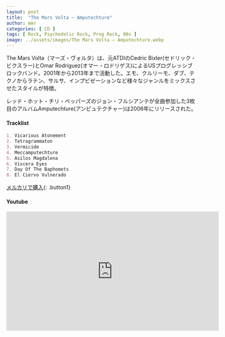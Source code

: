 ```yaml
---
layout: post
title:  "The Mars Volta – Amputechture"
author: mmr
categories: [ CD ]
tags: [ Rock, Psychedelic Rock, Prog Rock, 00s ]
image: ../assets/images/The Mars Volta – Amputechture.webp
---
```


The Mars Volta（マーズ・ヴォルタ）は、元ATDIのCedric Bixler(セドリック・ビクスラー)とOmar Rodriguez(オマー・ロドリゲス)によるUSプログレッシブロックバンド。2001年から2013年まで活動した。エモ、クルリーモ、ダブ、テクノからラテン、サルサ、インプビゼーションなど様々なジャンルをミックスさせたスタイルが特徴。

レッド・ホット・チリ・ペッパーズのジョン・フルシアンテが全曲参加した3枚目のアルバムAmputechture(アンピュテクチャー)は2006年にリリースされた。

#### Tracklist
```md
1. Vicarious Atonement
2. Tetragrammaton
3. Vermicide
4. Meccamputechture
5. Asilos Magdalena
6. Viscera Eyes
7. Day Of The Baphomets
8. El Ciervo Vulnerado
```

[メルカリで購入](https://jp.mercari.com/item/m77895978472?afid=6142608987){: .button1}

#### Youtube 
<iframe width="560" height="315" src="https://www.youtube.com/embed/hhzM3VhM2yA?si=ypMiKQu4DWz4uuhu" title="YouTube video player" frameborder="0" allow="accelerometer; autoplay; clipboard-write; encrypted-media; gyroscope; picture-in-picture; web-share" referrerpolicy="strict-origin-when-cross-origin" allowfullscreen></iframe>